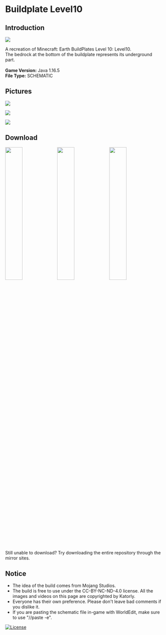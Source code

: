 # Buildplate Level10
## Introduction

<img align="center" src="https://cdn.jsdelivr.net/gh/katorlymc/Level10-Buildplates/screenshots/pic1.PNG">

A recreation of Minecraft: Earth BuildPlates Level 10: Level10.<br>
The bedrock at the bottom of the buildplate represents its underground part.<br>
<br>
<b>Game Version:</b> Java 1.16.5<br>
<b>File Type:</b> SCHEMATIC<br>

## Pictures

<img align="center" src="https://cdn.jsdelivr.net/gh/katorlymc/Level10-Buildplates/screenshots/pic2.PNG"><br>

<img align="center" src="https://cdn.jsdelivr.net/gh/katorlymc/Level10-Buildplates/screenshots/pic3.PNG"><br>

<img align="center" src="https://cdn.jsdelivr.net/gh/katorlymc/Level10-Buildplates/screenshots/pic4.PNG"><br>

## Download

<a href="https://github.com/katorlymc/Level10-Buildplates/raw/master/Level10.schem" target="_blank"><img align="center" width="33%" src="https://cdn.jsdelivr.net/gh/katorly/katorly/SocialLinks/Download1.png"></a><a href="https://github.com.cnpmjs.org/katorlymc/Level10-Buildplates/raw/master/Level10.schem" target="_blank"><img align="center" width="33%" src="https://cdn.jsdelivr.net/gh/katorly/katorly/SocialLinks/Download2.png"></a><a href="https://hub.fastgit.org/katorlymc/Level10-Buildplates/raw/master/Level10.schem" target="_blank"><img align="center" width="33%" src="https://cdn.jsdelivr.net/gh/katorly/katorly/SocialLinks/Download3.png"></a><br>
Still unable to download? Try downloading the entire repository through the mirror sites.<br>

## Notice

- The idea of the build comes from Mojang Studios.
- The build is free to use under the CC-BY-NC-ND-4.0 license. All the images and videos on this page are copyrighted by Katorly.
- Everyone has their own preference. Please don't leave bad comments if you dislike it.
- If you are pasting the schematic file in-game with WorldEdit, make sure to use "//paste -e".

[![License](https://img.shields.io/badge/license-CC--BY--NC--ND--4.0-green?style=for-the-badge)](http://creativecommons.org/licenses/by-nc-nd/4.0)